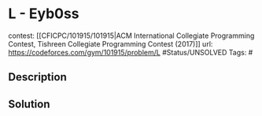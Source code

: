 # L - Eyb0ss

contest: [[CFICPC/101915/101915|ACM International Collegiate Programming Contest, Tishreen Collegiate Programming Contest (2017)]]
url: https://codeforces.com/gym/101915/problem/L
#Status/UNSOLVED
Tags: #

## Description

## Solution

